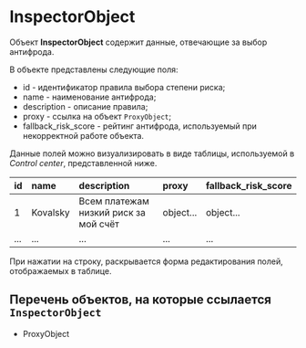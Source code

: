 # InspectorObject

Объект **InspectorObject** содержит данные, отвечающие за выбор антифрода.    

В объекте представлены следующие поля:
* id - идентификатор правила выбора степени риска;
* name - наименование антифрода;
* description - описание правила;
* proxy - ссылка на объект `ProxyObject`;
* fallback_risk_score - рейтинг антифрода, используемый при некорректной работе объекта.

Данные полей можно визуализировать в виде таблицы, используемой в *Control center*, представленной ниже.

| id | name | description | proxy | fallback_risk_score |
|:---|:---|:---|:---|:---|
|1 | Kovalsky | Всем платежам низкий риск за мой счёт | object... | object... |
|...|...|...|...|...|

При нажатии на строку, раскрывается форма редактирования полей, отображаемых в таблице.

## Перечень объектов, на которые ссылается `InspectorObject`
- ProxyObject